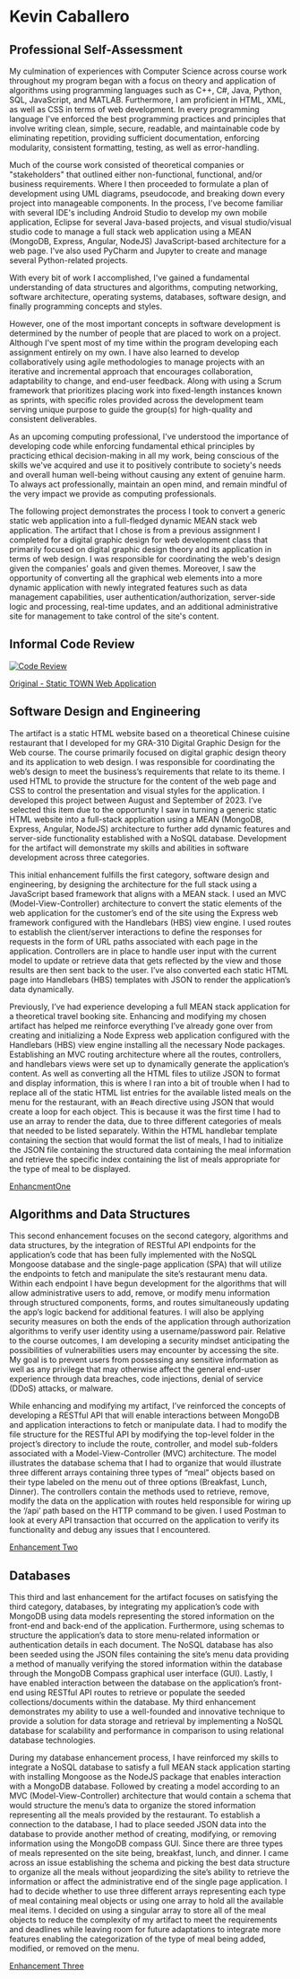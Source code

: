 # Kevin Caballero

## Professional Self-Assessment

My culmination of experiences with Computer Science across course work throughout my program began with a focus on theory and application of algorithms using programming languages such as C++, C#, Java, Python, SQL, JavaScript, and MATLAB. Furthermore, I am proficient in HTML, XML, as well as CSS in terms of web development. In every programming language I've enforced the best programming practices and principles that involve writing clean, simple, secure, readable, and maintainable code by eliminating repetition, providing sufficient documentation, enforcing modularity, consistent formatting, testing, as well as error-handling.

Much of the course work consisted of theoretical companies or "stakeholders" that outlined either non-functional, functional, and/or business requirements. Where I then proceeded to formulate a plan of development using UML diagrams, pseudocode, and breaking down every project into manageable components. In the process, I've become familiar with several IDE's including Android Studio to develop my own mobile application, Eclipse for several Java-based projects, and visual studio/visual studio code to manage a full stack web application using a MEAN (MongoDB, Express, Angular, NodeJS) JavaScript-based architecture for a web page. I've also used PyCharm and Jupyter to create and manage several Python-related projects.

With every bit of work I accomplished, I've gained a fundamental understanding of data structures and algorithms, computing networking, software architecture, operating systems, databases, software design, and finally programming concepts and styles.

However, one of the most important concepts in software development is determined by the number of people that are placed to work on a project. Although I've spent most of my time within the program developing each assignment entirely on my own. I have also learned to develop collaboratively using agile methodologies to manage projects with an iterative and incremental approach that encourages collaboration, adaptability to change, and end-user feedback. Along with using a Scrum framework that prioritizes placing work into fixed-length instances known as sprints, with specific roles provided across the development team serving unique purpose to guide the group(s) for high-quality and consistent deliverables.

As an upcoming computing professional, I've understood the importance of developing code while enforcing fundamental ethical principles by practicing ethical decision-making in all my work, being conscious of the skills we've acquired and use it to positively contribute to society's needs and overall human well-being without causing any extent of genuine harm. To always act professionally, maintain an open mind, and remain mindful of the very impact we provide as computing professionals.

The following project demonstrates the process I took to convert a generic static web application into a full-fledged dynamic MEAN stack web application. The artifact that I chose is from a previous assignment I completed for a digital graphic design for web development class that primarily focused on digital graphic design theory and its application in terms of web design. I was responsible for coordinating the web's design given the companies' goals and given themes. Moreover, I saw the opportunity of converting all the graphical web elements into a more dynamic application with newly integrated features such as data management capabilities, user authentication/authorization, server-side logic and processing, real-time updates, and an additional administrative site for management to take control of the site's content.

## Informal Code Review

[![Code Review](https://img.youtube.com/vi/aK7VsOVzeOM/maxresdefault.jpg)](https://youtu.be/aK7VsOVzeOM)

[Original - Static TOWN Web Application](https://github.com/KevinJCa/CS-499/tree/main/town-app)

## Software Design and Engineering

  The artifact is a static HTML website based on a theoretical Chinese cuisine restaurant that I developed for my GRA-310 Digital Graphic Design for the Web course. The course primarily focused on digital graphic design theory and its application to web design. I was responsible for coordinating the web’s design to meet the business’s requirements that relate to its theme. I used HTML to provide the structure for the content of the web page and CSS to control the presentation and visual styles for the application. I developed this project between August and September of 2023. I’ve selected this item due to the opportunity I saw in turning a generic static HTML website into a full-stack application using a MEAN (MongoDB, Express, Angular, NodeJS) architecture to further add dynamic features and server-side functionality established with a NoSQL database. Development for the artifact will demonstrate my skills and abilities in software development across three categories.
  
This initial enhancement fulfills the first category, software design and engineering, by designing the architecture for the full stack using a JavaScript based framework that aligns with a MEAN stack. I used an MVC (Model-View-Controller) architecture to convert the static elements of the web application for the customer’s end of the site using the Express web framework configured with the Handlebars (HBS) view engine. I used routes to establish the client/server interactions to define the responses for requests in the form of URL paths associated with each page in the application. Controllers are in place to handle user input with the current model to update or retrieve data that gets reflected by the view and those results are then sent back to the user. I’ve also converted each static HTML page into Handlebars (HBS) templates with JSON to render the application’s data dynamically.
  
  Previously, I’ve had experience developing a full MEAN stack application for a theoretical travel booking site. Enhancing and modifying my chosen artifact has helped me reinforce everything I’ve already gone over from creating and initializing a Node Express web application configured with the Handlebars (HBS) view engine installing all the necessary Node packages. Establishing an MVC routing architecture where all the routes, controllers, and handlebars views were set up to dynamically generate the application’s content. As well as converting all the HTML files to utilize JSON to format and display information, this is where I ran into a bit of trouble when I had to replace all of the static HTML list entries for the available listed meals on the menu for the restaurant, with an #each directive using JSON that would create a loop for each object. This is because it was the first time I had to use an array to render the data, due to three different categories of meals that needed to be listed separately. Within the HTML handlebar template containing the section that would format the list of meals, I had to initialize the JSON file containing the structured data containing the meal information and retrieve the specific index containing the list of meals appropriate for the type of meal to be displayed. 

[EnhancmentOne](https://github.com/KevinJCa/CS-499/tree/EnhancementOneProgress/)

## Algorithms and Data Structures

This second enhancement focuses on the second category, algorithms and data structures, by the integration of RESTful API endpoints for the application’s code that has been fully implemented with the NoSQL Mongoose database and the single-page application (SPA) that will utilize the endpoints to fetch and manipulate the site’s restaurant menu data. Within each endpoint I have begun development for the algorithms that will allow administrative users to add, remove, or modify menu information through structured components, forms, and routes simultaneously updating the app’s logic backend for additional features. I will also be applying security measures on both the ends of the application through authorization algorithms to verify user identity using a username/password pair. Relative to the course outcomes, I am developing a security mindset anticipating the possibilities of vulnerabilities users may encounter by accessing the site. My goal is to prevent users from possessing any sensitive information as well as any privilege that may otherwise affect the general end-user experience through data breaches, code injections, denial of service (DDoS) attacks, or malware.
	
While enhancing and modifying my artifact, I’ve reinforced the concepts of developing a RESTful API that will enable interactions between MongoDB and application interactions to fetch or manipulate data. I had to modify the file structure for the RESTful API by modifying the top-level folder in the project’s directory to include the route, controller, and model sub-folders associated with a Model-View-Controller (MVC) architecture. The model illustrates the database schema that I had to organize that would illustrate three different arrays containing three types of “meal” objects based on their type labeled on the menu out of three options (Breakfast, Lunch, Dinner). The controllers contain the methods used to retrieve, remove, modify the data on the application with routes held responsible for wiring up the ‘/api’ path based on the HTTP command to be given. I used Postman to look at every API transaction that occurred on the application to verify its functionality and debug any issues that I encountered. 

[Enhancement Two](https://github.com/KevinJCa/CS-499/tree/EnhancementOneProgress/)

## Databases

This third and last enhancement for the artifact focuses on satisfying the third category, databases, by integrating my application’s code with MongoDB using data models representing the stored information on the front-end and back-end of the application. Furthermore, using schemas to structure the application’s data to store menu-related information or authentication details in each document.  The NoSQL database has also been seeded using the JSON files containing the site’s menu data providing a method of manually verifying the stored information within the database through the MongoDB Compass graphical user interface (GUI). Lastly, I have enabled interaction between the database on the application’s front-end using RESTful API routes to retrieve or populate the seeded collections/documents within the database. My third enhancement demonstrates my ability to use a well-founded and innovative technique to provide a solution for data storage and retrieval by implementing a NoSQL database for scalability and performance in comparison to using relational database technologies.
	
During my database enhancement process, I have reinforced my skills to integrate a NoSQL database to satisfy a full MEAN stack application starting with installing Mongoose as the NodeJS package that enables interaction with a MongoDB database. Followed by creating a model according to an MVC (Model-View-Controller) architecture that would contain a schema that would structure the menu’s data to organize the stored information representing all the meals provided by the restaurant. To establish a connection to the database, I had to place seeded JSON data into the database to provide another method of creating, modifying, or removing information using the MongoDB compass GUI. Since there are three types of meals represented on the site being, breakfast, lunch, and dinner. I came across an issue establishing the schema and picking the best data structure to organize all the meals without jeopardizing the site’s ability to retrieve the information or affect the administrative end of the single page application. I had to decide whether to use three different arrays representing each type of meal containing meal objects or using one array to hold all the available meal items. I decided on using a singular array to store all of the meal objects to reduce the complexity of my artifact to meet the requirements and deadlines while leaving room for future adaptations to integrate more features enabling the categorization of the type of meal being added, modified, or removed on the menu. 

[Enhancement Three](https://github.com/KevinJCa/CS-499/tree/EnhancementThreeProgress/)
